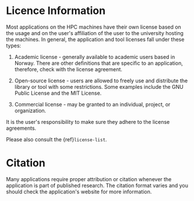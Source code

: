 

# Licence Information

Most applications on the HPC machines have their own license based on the usage
and on the user's affiliation of the user to the university hosting the machines.
In general, the application and tool licenses fall under these types:

1. Academic license - generally available to academic users based in Norway. There are other definitions that are specific to an application, therefore, check with the license agreement.

2. Open-source license - users are allowed to freely use and distribute the library or tool with some restrictions. Some examples include the GNU Public License and the MIT License.

3. Commercial license - may be granted to an individual, project, or organization.

It is the user's responsibility to make sure they adhere to the license agreements.

Please also consult the {ref}`license-list`.


# Citation

Many applications require proper attribution or citation whenever the
application is part of published research. The citation format varies and you
should check the application's website for more information.
